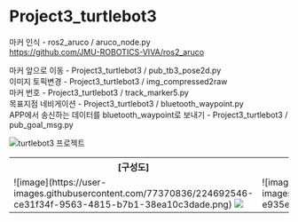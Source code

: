 # Project3_turtlebot3

마커 인식	- ros2_aruco / aruco_node.py <br>
https://github.com/JMU-ROBOTICS-VIVA/ros2_aruco <br>

마커 앞으로 이동 - Project3_turtlebot3 / pub_tb3_pose2d.py <br>
이미지 토픽변경	- Project3_turtlebot3 / img_compressed2raw <br>
마커 번호  	- Project3_turtlebot3 / track_marker5.py <br>
목표지점 네비게이션 - Project3_turtlebot3 / bluetooth_waypoint.py <br>
APP에서 송신하는 데이터를 bluetooth_waypoint로 보내기 - Project3_turtlebot3 / pub_goal_msg.py <br>

![turtlebot3 프로젝트](https://user-images.githubusercontent.com/77370836/224596940-4b87ff9f-50c3-4b59-bad4-ab3b9b408a2f.gif)


<table>
  <tr>
    <th>
      [구성도]
    </th>
    <th>
      [구현모습]
    </th>
  </tr>
  
  <tr>
    <td>
      ![image](https://user-images.githubusercontent.com/77370836/224692546-ce31f34f-9563-4815-b7b1-38ea10c3dade.png)
      <img src="https://user-images.githubusercontent.com/77370836/224692546-ce31f34f-9563-4815-b7b1-38ea10c3dade.png">
    </td>
    <td>
      ![image](https://user-images.githubusercontent.com/77370836/224692660-e935e5fe-21e5-4f27-a68a-4d9d803c0c78.png)
      <img src="https://user-images.githubusercontent.com/77370836/224692660-e935e5fe-21e5-4f27-a68a-4d9d803c0c78.png">
    </td>
  </tr> 
 
</table>
